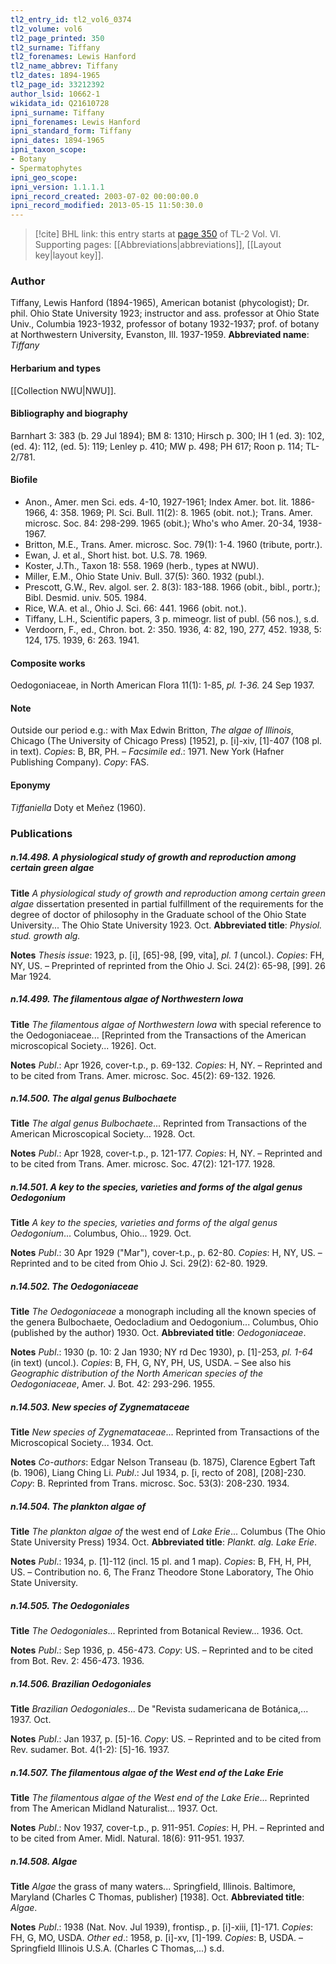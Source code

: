```yaml
---
tl2_entry_id: tl2_vol6_0374
tl2_volume: vol6
tl2_page_printed: 350
tl2_surname: Tiffany
tl2_forenames: Lewis Hanford
tl2_name_abbrev: Tiffany
tl2_dates: 1894-1965
tl2_page_id: 33212392
author_lsid: 10662-1
wikidata_id: Q21610728
ipni_surname: Tiffany
ipni_forenames: Lewis Hanford
ipni_standard_form: Tiffany
ipni_dates: 1894-1965
ipni_taxon_scope: 
- Botany
- Spermatophytes
ipni_geo_scope: 
ipni_version: 1.1.1.1
ipni_record_created: 2003-07-02 00:00:00.0
ipni_record_modified: 2013-05-15 11:50:30.0
---
```



> [!cite] BHL link: this entry starts at [page 350](https://www.biodiversitylibrary.org/page/33212392) of TL-2 Vol. VI.
> Supporting pages: [[Abbreviations|abbreviations]], [[Layout key|layout key]].

### Author

Tiffany, Lewis Hanford (1894-1965), American botanist (phycologist); Dr. phil. Ohio State University 1923; instructor and ass. professor at Ohio State Univ., Columbia 1923-1932, professor of botany 1932-1937; prof. of botany at Northwestern University, Evanston, Ill. 1937-1959. 
**Abbreviated name**: *Tiffany*

#### Herbarium and types

[[Collection NWU|NWU]].

#### Bibliography and biography

Barnhart 3: 383 (b. 29 Jul 1894); BM 8: 1310; Hirsch p. 300; IH 1 (ed. 3): 102, (ed. 4): 112, (ed. 5): 119; Lenley p. 410; MW p. 498; PH 617; Roon p. 114; TL-2/781.

#### Biofile

- Anon., Amer. men Sci. eds. 4-10, 1927-1961; Index Amer. bot. lit. 1886-1966, 4: 358. 1969; Pl. Sci. Bull. 11(2): 8. 1965 (obit. not.); Trans. Amer. microsc. Soc. 84: 298-299. 1965 (obit.); Who's who Amer. 20-34, 1938-1967.
- Britton, M.E., Trans. Amer. microsc. Soc. 79(1): 1-4. 1960 (tribute, portr.).
- Ewan, J. et al., Short hist. bot. U.S. 78. 1969.
- Koster, J.Th., Taxon 18: 558. 1969 (herb., types at NWU).
- Miller, E.M., Ohio State Univ. Bull. 37(5): 360. 1932 (publ.).
- Prescott, G.W., Rev. algol. ser. 2. 8(3): 183-188. 1966 (obit., bibl., portr.); Bibl. Desmid. univ. 505. 1984.
- Rice, W.A. et al., Ohio J. Sci. 66: 441. 1966 (obit. not.).
- Tiffany, L.H., Scientific papers, 3 p. mimeogr. list of publ. (56 nos.), s.d.
- Verdoorn, F., ed., Chron. bot. 2: 350. 1936, 4: 82, 190, 277, 452. 1938, 5: 124, 175. 1939, 6: 263. 1941.

#### Composite works

Oedogoniaceae, in North American Flora 11(1): 1-85, *pl. 1-36.* 24 Sep 1937.

#### Note

Outside our period e.g.: with Max Edwin Britton, *The algae of Illinois*, Chicago (The University of Chicago Press) \[1952\], p. \[i\]-xiv, \[1\]-407 (108 pl. in text). *Copies*: B, BR, PH. – *Facsimile ed*.: 1971. New York (Hafner Publishing Company). *Copy*: FAS.

#### Eponymy

*Tiffaniella* Doty et Meñez (1960).

### Publications

##### n.14.498. A physiological study of growth and reproduction among certain green algae

**Title**
*A physiological study of growth and reproduction among certain green algae* dissertation presented in partial fulfillment of the requirements for the degree of doctor of philosophy in the Graduate school of the Ohio State University... The Ohio State University 1923. Oct.
**Abbreviated title**: *Physiol. stud. growth alg.*

**Notes**
*Thesis issue*: 1923, p. \[i\], \[65\]-98, \[99, vita\], *pl. 1* (uncol.). *Copies*: FH, NY, US. – Preprinted of reprinted from the Ohio J. Sci. 24(2): 65-98, \[99\]. 26 Mar 1924.

##### n.14.499. The filamentous algae of Northwestern Iowa

**Title**
*The filamentous algae of Northwestern Iowa* with special reference to the Oedogoniaceae... \[Reprinted from the Transactions of the American microscopical Society... 1926\]. Oct.

**Notes**
*Publ*.: Apr 1926, cover-t.p., p. 69-132. *Copies*: H, NY. – Reprinted and to be cited from Trans. Amer. microsc. Soc. 45(2): 69-132. 1926.

##### n.14.500. The algal genus Bulbochaete

**Title**
*The algal genus Bulbochaete*... Reprinted from Transactions of the American Microscopical Society... 1928. Oct.

**Notes**
*Publ*.: Apr 1928, cover-t.p., p. 121-177. *Copies*: H, NY. – Reprinted and to be cited from Trans. Amer. microsc. Soc. 47(2): 121-177. 1928.

##### n.14.501. A key to the species, varieties and forms of the algal genus Oedogonium

**Title**
*A key to the species, varieties and forms of the algal genus Oedogonium*... Columbus, Ohio... 1929. Oct.

**Notes**
*Publ*.: 30 Apr 1929 ("Mar"), cover-t.p., p. 62-80. *Copies*: H, NY, US. – Reprinted and to be cited from Ohio J. Sci. 29(2): 62-80. 1929.

##### n.14.502. The Oedogoniaceae

**Title**
*The Oedogoniaceae* a monograph including all the known species of the genera Bulbochaete, Oedocladium and Oedogonium... Columbus, Ohio (published by the author) 1930. Oct.
**Abbreviated title**: *Oedogoniaceae*.

**Notes**
*Publ*.: 1930 (p. 10: 2 Jan 1930; NY rd Dec 1930), p. \[1\]-253, *pl. 1-64* (in text) (uncol.).
*Copies*: B, FH, G, NY, PH, US, USDA. – See also his *Geographic distribution of the North American species of the Oedogoniaceae*, Amer. J. Bot. 42: 293-296. 1955.

##### n.14.503. New species of Zygnemataceae

**Title**
*New species of Zygnemataceae*... Reprinted from Transactions of the Microscopical Society... 1934. Oct.

**Notes**
*Co-authors*: Edgar Nelson Transeau (b. 1875), Clarence Egbert Taft (b. 1906), Liang Ching Li.
*Publ*.: Jul 1934, p. \[i, recto of 208\], \[208\]-230. *Copy*: B. Reprinted from Trans. microsc. Soc. 53(3): 208-230. 1934.

##### n.14.504. The plankton algae of

**Title**
*The plankton algae of* the west end of *Lake Erie*... Columbus (The Ohio State University Press) 1934. Oct.
**Abbreviated title**: *Plankt. alg. Lake Erie*.

**Notes**
*Publ*.: 1934, p. \[1\]-112 (incl. 15 pl. and 1 map). *Copies*: B, FH, H, PH, US. – Contribution no. 6, The Franz Theodore Stone Laboratory, The Ohio State University.

##### n.14.505. The Oedogoniales

**Title**
*The Oedogoniales*... Reprinted from Botanical Review... 1936. Oct.

**Notes**
*Publ*.: Sep 1936, p. 456-473. *Copy*: US. – Reprinted and to be cited from Bot. Rev. 2: 456-473. 1936.

##### n.14.506. Brazilian Oedogoniales

**Title**
*Brazilian Oedogoniales*... De "Revista sudamericana de Botánica,... 1937. Oct.

**Notes**
*Publ*.: Jan 1937, p. \[5\]-16. *Copy*: US. – Reprinted and to be cited from Rev. sudamer. Bot. 4(1-2): \[5\]-16. 1937.

##### n.14.507. The filamentous algae of the West end of the Lake Erie

**Title**
*The filamentous algae of the West end of the Lake Erie*... Reprinted from The American Midland Naturalist... 1937. Oct.

**Notes**
*Publ*.: Nov 1937, cover-t.p., p. 911-951. *Copies*: H, PH. – Reprinted and to be cited from Amer. Midl. Natural. 18(6): 911-951. 1937.

##### n.14.508. Algae

**Title**
*Algae* the grass of many waters... Springfield, Illinois. Baltimore, Maryland (Charles C Thomas, publisher) \[1938\]. Oct.
**Abbreviated title**: *Algae*.

**Notes**
*Publ*.: 1938 (Nat. Nov. Jul 1939), frontisp., p. \[i\]-xiii, \[1\]-171. *Copies*: FH, G, MO, USDA.
*Other ed*.: 1958, p. \[i\]-xv, \[1\]-199. *Copies*: B, USDA. – Springfield Illinois U.S.A. (Charles C Thomas,...) s.d.

